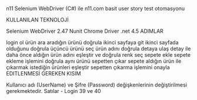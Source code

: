 n11
Selenium WebDriver (C#) ile n11.com basit user story test otomasyonu

KULLANILAN TEKNOLOJİ

Selenium WebDriver 2.47
Nunit
Chrome Driver
.net 4.5
ADIMLAR

login ol
ürün ara
aradığın ürünü doğrula
ikinci sayfaya git
ikinci sayfada olduğunu doğrula
üçüncü ürünü seç
ürün adını doğrula
detaya ulaş
detay ile daha önce aldığın ürün adını eşleştir ve doğrula
renk seç
sepete ekle
sepete ekleme işlemini doğrula
aynı ürünü sepetten çıkar
sepete aldığın ürün ile çıkarmak istediğin ürünleri eşleştir
sepetten çıkarma işlemini onayla
EDITLENMESİ GEREKEN KISIM

Kullanıcı adı (UserName) ve Şifre (Password) değişkenlerinin değiştirilmesi gerekmektedir.
Satılar - Login 39 ve 40
